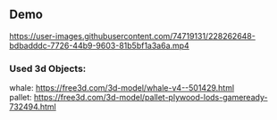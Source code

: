 ## Demo


https://user-images.githubusercontent.com/74719131/228262648-bdbadddc-7726-44b9-9603-81b5bf1a3a6a.mp4



### Used 3d Objects:
whale: https://free3d.com/3d-model/whale-v4--501429.html \
pallet: https://free3d.com/3d-model/pallet-plywood-lods-gameready-732494.html
